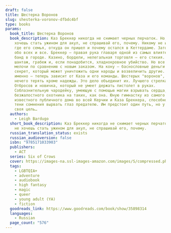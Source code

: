 ```yaml
---
draft: false
title: Шестерка Воронов
slug: shesterka-voronov-dfbdc4bf
type: books
params:
  book_title: Шестерка Воронов
  book_description: Каз Бреккер никогда не снимает черных перчаток. Но, если не
    хочешь стать ужином для акул, не спрашивай его, почему. Никому не известно,
    где его семья, откуда он пришел и почему остался в Кеттердаме. Зато он знает
    обо всех и все. Бреккер — правая рука главаря одной из самых влиятельных
    банд в городе. Казино, бордели, нелегальная торговля — его стихия. А еще
    шантаж, грабеж и, если понадобится, хладнокровное убийство. Но все это
    мелочи по сравнению с новым заказом. На кону — баснословные деньги и…
    секрет, который может уничтожить одни народы и возвеличить другие. Какие
    именно — теперь зависит от Каза и его команды. Шестерых "воронов", которым
    нечего терять кроме надежды. Это дело объединит их. Лучшего стрелка банды
    Отбросов и новичка, который не умеет держать пистолет в руках.
    Соблазнительную чародейку, умеющую с помощью магии взрывать сердца, и
    безжалостного охотника на таких, как она. Юную гимнастку из самого
    известного публичного дома во всей Керчии и Каза Бреккера, способного без
    тени сомнения вырвать глаз предателю. Им предстоит один путь, но у каждого
    своя цель…
  authors:
    - Leigh Bardugo
  short_book_description: Каз Бреккер никогда не снимает черных перчаток. Но, если
    не хочешь стать ужином для акул, не спрашивай его, почему.
  russian_translation_status: exists
  russian_audioversion: false
  isbn: "9785171033903"
  publishers:
    - АСТ
  series: Six of Crows
  cover: https://images-na.ssl-images-amazon.com/images/S/compressed.photo.goodreads.com/books/1501657018i/35898314.jpg
  tags:
    - LGBTQIA+
    - adventure
    - audiobook
    - high fantasy
    - magic
    - queer
    - young adult (YA)
    - fiction
  goodreads_link: https://www.goodreads.com/book/show/35898314
  languages:
    - Russian
  page_count: "576"
---
```

